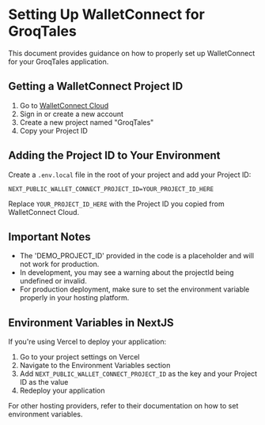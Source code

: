 # Setting Up WalletConnect for GroqTales

This document provides guidance on how to properly set up WalletConnect for your GroqTales application.

## Getting a WalletConnect Project ID

1. Go to [WalletConnect Cloud](https://cloud.walletconnect.com/)
2. Sign in or create a new account
3. Create a new project named "GroqTales"
4. Copy your Project ID

## Adding the Project ID to Your Environment

Create a `.env.local` file in the root of your project and add your Project ID:

```
NEXT_PUBLIC_WALLET_CONNECT_PROJECT_ID=YOUR_PROJECT_ID_HERE
```

Replace `YOUR_PROJECT_ID_HERE` with the Project ID you copied from WalletConnect Cloud.

## Important Notes

- The 'DEMO_PROJECT_ID' provided in the code is a placeholder and will not work for production.
- In development, you may see a warning about the projectId being undefined or invalid.
- For production deployment, make sure to set the environment variable properly in your hosting platform.

## Environment Variables in NextJS

If you're using Vercel to deploy your application:

1. Go to your project settings on Vercel
2. Navigate to the Environment Variables section
3. Add `NEXT_PUBLIC_WALLET_CONNECT_PROJECT_ID` as the key and your Project ID as the value
4. Redeploy your application

For other hosting providers, refer to their documentation on how to set environment variables. 